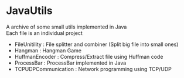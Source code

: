 # JavaUtils
A archive of some small utils implemented in Java
<br> Each file is an individual project
* FileUnitility :  File splitter and combiner (Split big file into small ones)
* Hangman : Hangman Game
* HuffmanEncoder : Compress/Extract file using Huffman code
* ProcessBar : ProcessBar implemented in Java
* TCPUDPCommunication : Network programming using TCP/UDP
